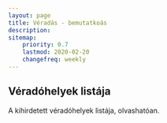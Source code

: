 ```yaml
---
layout: page
title: Véradás - bemutatkoás
description:
sitemap:
    priority: 0.7
    lastmod: 2020-02-20
    changefreq: weekly
---
```

## Véradóhelyek listája

A kihirdetett véradóhelyek listája, olvashatóan.

